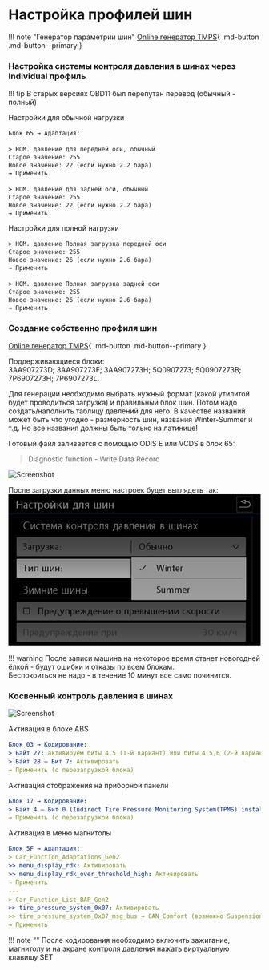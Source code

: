 
# Настройка профилей шин

!!! note "Генератор параметрии шин"
    [Online генератор TMPS](../utils/tiresCoding.md){ .md-button .md-button--primary }

### Настройка системы контроля давления в шинах через Individual профиль

!!! tip
    В старых версиях OBD11 был перепутан перевод (обычный - полный)
    
Настройки для обычной нагрузки

    Блок 65 → Адаптация:

    > НОМ. давление для передней оси, обычный
    Старое значение: 255
    Новое значение: 22 (если нужно 2.2 бара)
    → Применить
    
    > НОМ. давление для задней оси, обычный
    Старое значение: 255
    Новое значение: 22 (если нужно 2.2 бара)
    → Применить

Настройки для полной нагрузки

    > НОМ. давление Полная загрузка передней оси
    Старое значение: 255
    Новое значение: 26 (если нужно 2.6 бара)
    → Применить
    
    > НОМ. давление Полная загрузка задней оси
    Старое значение: 255
    Новое значение: 26 (если нужно 2.6 бара)
    → Применить

### Создание собственно профиля шин

[Online генератор TMPS](../utils/tiresCoding.md){ .md-button .md-button--primary }

Поддерживающиеся блоки:   
3AA907273D; 3AA907273F; 3AA907273H; 5Q0907273; 5Q0907273B; 7P6907273H; 7P6907273L.

Для генерации необходимо выбрать нужный формат (какой утилитой будет проводиться загрузка) и правильный блок шин. 
Потом надо создать/наполнить таблицу давлений для него. 
В качестве названий может быть что угодно - размерность шин, названия Winter-Summer и т.д. Но все названия должны быть только на латинице!

Готовый файл заливается с помощью ODIS E или VCDS в блок 65:

> Diagnostic function - Write Data Record

![Screenshot](../images/MQB/odis-e-tires.png) 

После загрузки данных меню настроек будет выглядеть так:  
![Screenshot](../images/MQB/tires.png) 
    
!!! warning
    После записи машина на некоторое время станет новогодней ёлкой - будут ошибки и отказы по всем блокам.   
    Беспокоиться не надо - в течение 10 минут все само починится.
    
### Косвенный контроль давления в шинах

![Screenshot](../images/MQB/analog_tires.png) 

Активация в блоке ABS
``` yaml
Блок 03 → Кодирование:
> Байт 27: активируем биты 4,5 (1-й вариант) или биты 4,5,6 (2-й вариант - для парк-пилота) 
> Байт 28 – Бит 7: Активировать
→ Применить (с перезагрузкой блока)
```

Активация отображения на приборной панели
``` yaml
Блок 17 → Кодирование:
> Байт 4 – Бит 0 (Indirect Tire Pressure Monitoring System(TPMS) installed / Индикатор контроля давления в шинах): Активировать
→ Применить (с перезагрузкой блока)
```

Активация в меню магнитолы
``` yaml
Блок 5F → Адаптация:
> Car_Function_Adaptations_Gen2
>> menu_display_rdk: Активировать
>> menu_display_rdk_over_threshold_high: Активировать
→ Применить 
---
> Car_Function_List_BAP_Gen2
>> tire_pressure_system_0x07: Активировать
>> tire_pressure_system_0x07_msg_bus → CAN_Comfort (возможно Suspension_data_bus)
→ Применить 
```

!!! note ""
    После кодирования необходимо включить зажигание, магнитолу и на экране контроля давления нажать виртуальную клавишу SET